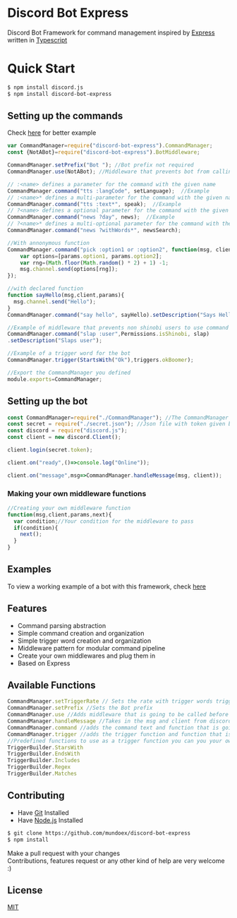 # Discord Bot Express
Discord Bot Framework for command management inspired by [Express](https://www.npmjs.com/package/express) written in [Typescript](https://www.npmjs.com/package/typescript)

# Quick Start
```bash
$ npm install discord.js
$ npm install discord-bot-express
```

## Setting up the commands
Check [here](https://github.com/mundoex/ExampleBot) for better example
```js
var CommandManager=require("discord-bot-express").CommandManager;
const {NotABot}=require("discord-bot-express").BotMiddleware;

CommandManager.setPrefix("Bot "); //Bot prefix not required
CommandManager.use(NotABot); //Middleware that prevents bot from calling itself

// :<name> defines a parameter for the command with the given name
CommandManager.command("tts :langCode", setLanguage);  //Example
// :<name>* defines a multi-parameter for the command with the given name
CommandManager.command("tts :text*", speak);  //Example
// ?<name> defines a optional parameter for the command with the given name
CommandManager.command("news ?day", news);  //Example
// ?<name>* defines a multi-optional parameter for the command with the given name
CommandManager.command("news ?withWords*", newsSearch);

//With annonymous function
CommandManager.command("pick :option1 or :option2", function(msg, client, params){
    var options=[params.option1, params.option2];
    var rng=(Math.floor(Math.random() * 2) + 1) -1;
    msg.channel.send(options[rng]);
});

//with declared function
function sayHello(msg,client,params){
  msg.channel.send("Hello");
}
CommandManager.command("say hello", sayHello).setDescription("Says Hello");

//Example of middleware that prevents non shinobi users to use command
CommandManager.command("slap :user",Permissions.isShinobi, slap)
.setDescription("Slaps user");

//Example of a trigger word for the bot
CommandManager.trigger(StartsWith("Ok"),triggers.okBoomer);

//Export the CommandManager you defined
module.exports=CommandManager;

```

## Setting up the bot
```js
const CommandManager=require("./CommandManager"); //The CommandManager defined in the Setting up commands section
const secret = require("./secret.json"); //Json file with token given by discord
const discord = require("discord.js");
const client = new discord.Client();

client.login(secret.token);

client.on("ready",()=>console.log("Online"));

client.on("message",msg=>CommandManager.handleMessage(msg, client));
```
### Making your own middleware functions
```js
//Creating your own middleware function
function(msg,client,params,next){
  var condition;//Your condition for the middleware to pass
  if(condition){
    next();
  }
}
```


## Examples

  To view a working example of a bot with this framework, check [here](https://github.com/mundoex/ExampleBot) 

## Features

  * Command parsing abstraction
  * Simple command creation and organization
  * Simple trigger word creation and organization
  * Middleware pattern for modular command pipeline
  * Create your own middlewares and plug them in
  * Based on Express

## Available Functions
```js
CommandManager.setTriggerRate // Sets the rate with trigger words trigger
CommandManager.setPrefix //Sets the Bot prefix
CommandManager.use //Adds middleware that is going to be called before checking for commands or triggers
CommandManager.handleMessage //Takes in the msg and client from discord and runs the command or trigger if its called correctly
CommandManager.command //adds the command text and function that is going to be called
CommandManager.trigger //adds the trigger function and function that is going to be called
//Predefined functions to use as a trigger function you can you your own
TriggerBuilder.StarsWith
TriggerBuilder.EndsWith
TriggerBuilder.Includes
TriggerBuilder.Regex
TriggerBuilder.Matches
```

## Contributing
* Have [Git](https://git-scm.com/) Installed
* Have [Node.js](https://nodejs.org/en/) Installed

```bash
$ git clone https://github.com/mundoex/discord-bot-express
$ npm install
```
Make a pull request with your changes <br>
Contributions, features request or any other kind of help are very welcome :)

## License
[MIT](LICENSE)